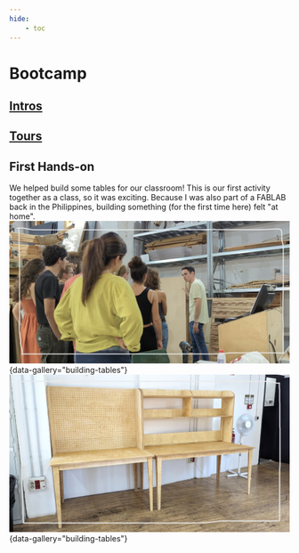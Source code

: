 ```yaml
---
hide:
    - toc
---
```


# Bootcamp

## [Intros](../Intros)
## [Tours](../Tours)
## First Hands-on
We helped build some tables for our classroom! This is our first activity together as a class, so it was exciting. Because I was also part of a FABLAB back in the Philippines, building something (for the first time here) felt "at home".
![](../../images/building-tables.png){data-gallery="building-tables"}  
![](../../images/building-tables-02.jpg){data-gallery="building-tables"}

